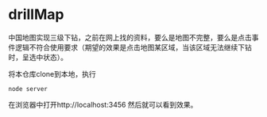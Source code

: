 # drillMap
中国地图实现三级下钻，之前在网上找的资料，要么是地图不完整，要么是点击事件逻辑不符合使用要求（期望的效果是点击地图某区域，当该区域无法继续下钻时，呈选中状态）。

将本仓库clone到本地，执行

```
node server
```

在浏览器中打开http://localhost:3456  然后就可以看到效果。